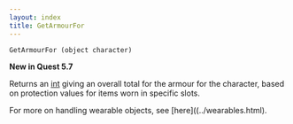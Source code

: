 ```yaml
---
layout: index
title: GetArmourFor
---
```


    GetArmourFor (object character)

**New in Quest 5.7**    

Returns an [int](../types/int.html) giving an overall total for the armour for the character, based on protection values for items worn in specific slots.

For more on handling wearable objects, see [here]((../wearables.html).